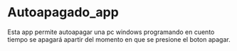 # Autoapagado_app

Esta app permite autoapagar una pc windows programando en cuento tiempo se apagará apartir del momento en que se presione el boton apagar.
